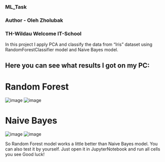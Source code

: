 ### ML_Task
### Author - Oleh Zholubak
### TH-Wildau Welcome IT-School

In this project I apply PCA and classify the data from “Iris” dataset using RandomForestClassifier model and Naive Bayes model.

## Here you can see what results I got on my PC:
# Random Forest
![image](https://user-images.githubusercontent.com/108866885/183467847-af486e9d-e5ed-4e50-aa51-6dbb16308fbb.png)
![image](https://user-images.githubusercontent.com/108866885/183468096-4c3dab19-b786-44d3-988a-400768ef098f.png)

# Naive Bayes
![image](https://user-images.githubusercontent.com/108866885/183468169-eac1f22b-9f0b-438d-bbf3-9c8ed3bdfc16.png)
![image](https://user-images.githubusercontent.com/108866885/183468202-0a176d48-97e9-4ff7-8e27-990aee3fb59a.png)

So Random Forest model works a little better than Naive Bayes model. You can also test it by yourself.
Just open it in JupyterNotebook and run all cells you see
Good luck!
